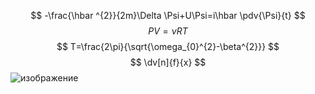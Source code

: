 $$ -\frac{\hbar ^{2}}{2m}\Delta \Psi+U\Psi=i\hbar \pdv{\Psi}{t} $$
$$ PV=\nu RT $$
$$ T=\frac{2\pi}{\sqrt{\omega_{0}^{2}-\beta^{2}}} $$
$$ \dv[n]{f}{x} $$
![изображение](https://user-images.githubusercontent.com/114712862/203835295-056bf945-b7ca-412b-8448-e00b8df4c6d1.png)
